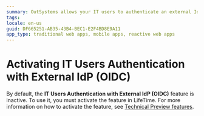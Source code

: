 ```yaml
---
summary: OutSystems allows your IT users to authenticate an external IdP via OpenID Connect.
tags:
locale: en-us
guid: DF665251-AB35-43B4-BEC1-E2F4BD8E9A11
app_type: traditional web apps, mobile apps, reactive web apps
---
```


# Activating IT Users Authentication with External IdP (OIDC)

By default, the **IT Users Authentication with External IdP (OIDC)** feature is inactive. To use it, you must activate the feature in LifeTime. For more information on how to activate the feature, see [Technical Preview features](https://success.outsystems.com/Support/Release_Notes/Technical_Preview_features).
